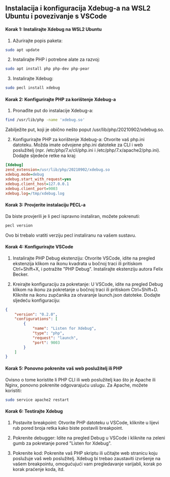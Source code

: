 ## Instalacija i konfiguracija Xdebug-a na WSL2 Ubuntu i povezivanje s VSCode

#### Korak 1: Instalirajte Xdebug na WSL2 Ubuntu

1. Ažurirajte popis paketa:

```bash
sudo apt update
```

2. Instalirajte PHP i potrebne alate za razvoj:

```bash
sudo apt install php php-dev php-pear
```

3. Instalirajte Xdebug:

```bash
sudo pecl install xdebug
```

#### Korak 2: Konfigurirajte PHP za korištenje Xdebug-a

1. Pronađite put do instalacije Xdebug-a:

```bash
find /usr/lib/php -name 'xdebug.so'
```
Zabilježite put, koji je obično nešto poput /usr/lib/php/20210902/xdebug.so.

2. Konfigurirajte PHP za korištenje Xdebug-a:
Otvorite vaš php.ini datoteku. Možda imate odvojene php.ini datoteke za CLI i web poslužitelj (npr. /etc/php/7.x/cli/php.ini i /etc/php/7.x/apache2/php.ini). Dodajte sljedeće retke na kraj:

```ini
[Xdebug]
zend_extension=/usr/lib/php/20210902/xdebug.so
xdebug.mode=debug
xdebug.start_with_request=yes
xdebug.client_host=127.0.0.1
xdebug.client_port=9003
xdebug.log=/tmp/xdebug.log
```

#### Korak 3: Provjerite instalaciju PECL-a

Da biste provjerili je li pecl ispravno instaliran, možete pokrenuti:

```bash
pecl version
```

Ovo bi trebalo vratiti verziju pecl instaliranu na vašem sustavu.

#### Korak 4: Konfigurirajte VSCode

1. Instalirajte PHP Debug ekstenziju:
Otvorite VSCode, idite na pregled ekstenzija klikom na ikonu kvadrata u bočnoj traci ili pritiskom Ctrl+Shift+X, i potražite "PHP Debug". Instalirajte ekstenziju autora Felix Becker.

2. Kreirajte konfiguraciju za pokretanje:
U VSCode, idite na pregled Debug klikom na ikonu za pokretanje u bočnoj traci ili pritiskom Ctrl+Shift+D. Kliknite na ikonu zupčanika za otvaranje launch.json datoteke. Dodajte sljedeću konfiguraciju:

```json
{
    "version": "0.2.0",
    "configurations": [
        {
            "name": "Listen for Xdebug",
            "type": "php",
            "request": "launch",
            "port": 9003
        }
    ]
}
```

#### Korak 5: Ponovno pokrenite vaš web poslužitelj ili PHP
Ovisno o tome koristite li PHP CLI ili web poslužitelj kao što je Apache ili Nginx, ponovno pokrenite odgovarajuću uslugu. Za Apache, možete koristiti:

```bash
sudo service apache2 restart
```

#### Korak 6: Testirajte Xdebug

1. Postavite breakpoint:
Otvorite PHP datoteku u VSCode, kliknite u lijevi rub pored broja retka kako biste postavili breakpoint.

2. Pokrenite debugger:
Idite na pregled Debug u VSCode i kliknite na zeleni gumb za pokretanje pored "Listen for Xdebug".

3. Pokrenite kod:
Pokrenite vaš PHP skriptu ili učitajte web stranicu koju poslužuje vaš web poslužitelj. Xdebug bi trebao zaustaviti izvršenje na vašem breakpointu, omogućujući vam pregledavanje varijabli, korak po korak praćenje koda, itd.
